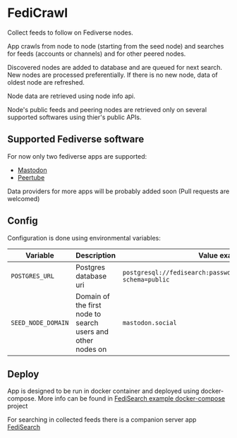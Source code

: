 # FediCrawl

Collect feeds to follow on Fediverse nodes.

App crawls from node to node (starting from the seed node) and searches for feeds (accounts or channels) and for other peered nodes.

Discovered nodes are added to database and are queued for next search.
New nodes are processed preferentially. If there is no new node, data of oldest node are refreshed.

Node data are retrieved using node info api.

Node's public feeds and peering nodes are retrieved only on several supported softwares using thier's public APIs.

## Supported Fediverse software
For now only two fediverse apps are supported:
* [Mastodon](https://joinmastodon.org/)
* [Peertube](https://joinpeertube.org/)

Data providers for more apps will be probably added soon (Pull requests are welcomed)

## Config

Configuration is done using environmental variables:

| Variable           | Description                                                 | Value example                                                           |
|--------------------|-------------------------------------------------------------|-------------------------------------------------------------------------|
| `POSTGRES_URL`     | Postgres database uri                                       | `postgresql://fedisearch:passwd@postgres:5432/fedisearch?schema=public` |
| `SEED_NODE_DOMAIN` | Domain of the first node to search users and other nodes on | `mastodon.social`                                                       |

## Deploy
App is designed to be run in docker container and deployed using docker-compose. 
More info can be found in [FediSearch example docker-compose](https://github.com/Stopka/fedisearch-compose) project

For searching in collected feeds there is a companion server app [FediSearch](https://github.com/Stopka/fedisearch)
